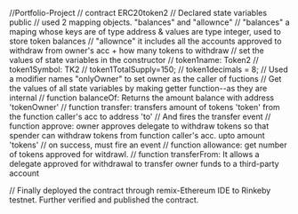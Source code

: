 //Portfolio-Project
// contract ERC20token2
// Declared state variables public
// used 2 mapping objects. "balances" and "allownce"
// "balances" a maping whose keys are of type address & values are type integer, used to store token balances
// "allownce" it includes all the accounts approved to withdraw from owner's acc + how many tokens to withdraw
// set the values of state variables in the constructor
// token1name: Token2
// token1Symbol: TK2
// token1TotalSupply=150;
// token1decimals = 8;
// Used a modifier names "onlyOwner" to set owner as the caller of fuctions
// Get the values of all state variables by making getter function--as they are internal
// function balanceOf: Returns the amount balance with address 'tokenOwner'
// function transfer: transfers amount of tokens 'token' from the function caller's acc to address 'to'
// And fires the transfer event
// function approve: owner approves delegate to withdraw tokens so that spender can withdraw tokens from function caller's acc. upto amount 'tokens'
// on success, must fire an event
// function allowance: get number of tokens approved for witdrawl.
// function transferFrom: It allows a delegate approved for withdrawal to transfer owner funds to a third-party account

// Finally deployed the contract through remix-Ethereum IDE to Rinkeby testnet. Further verified and published the contract.